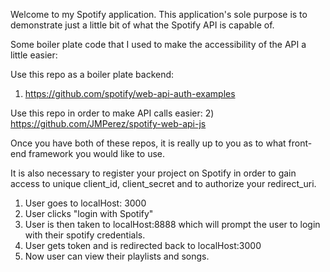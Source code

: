 Welcome to my Spotify application. This application's sole purpose is to demonstrate just a little bit
of what the Spotify API is capable of.

Some boiler plate code that I used to make the accessibility of the API a little easier:

Use this repo as a boiler plate backend:
1) https://github.com/spotify/web-api-auth-examples


Use this repo in order to make API calls easier:
2) https://github.com/JMPerez/spotify-web-api-js

Once you have both of these repos, it is really up to you as to what front-end
framework you would like to use.

It is also necessary to register your project on Spotify in order to gain access to
unique client_id, client_secret and to authorize your redirect_uri.

1) User goes to localHost: 3000
2) User clicks "login with Spotify"
3) User is then taken to localHost:8888 which will prompt the user to login with their spotify credentials.
4) User gets token and is redirected back to localHost:3000
5) Now user can view their playlists and songs.

